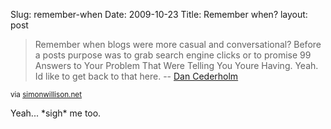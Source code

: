 Slug: remember-when
Date: 2009-10-23
Title: Remember when?
layout: post

<blockquote>Remember when blogs were more casual and conversational? Before a posts purpose was to grab search engine clicks or to promise 99 Answers to Your Problem That Were Telling You Youre Having. Yeah. Id like to get back to that here. -- <a href="http://simplebits.com/notebook/2009/10/22/woodpress/">Dan Cederholm</a></blockquote>

<p><small>via <a href="http://simonwillison.net/2009/Oct/23/simplebits/">simonwillison.net</a></small></p>

<p>Yeah... *sigh* me too.</p>
